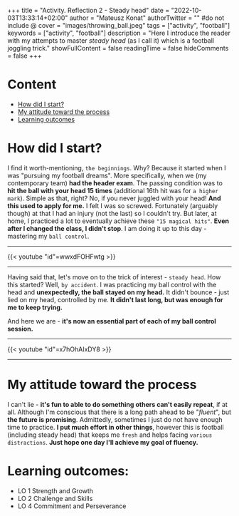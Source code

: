 +++
title = "Activity. Reflection 2 - Steady head"
date = "2022-10-03T13:33:14+02:00"
author = "Mateusz Konat"
authorTwitter = "" #do not include @
cover = "images/throwing_ball.jpeg"
tags = ["activity", "football"]
keywords = ["activity", "football"]
description = "Here I introduce the reader with my attempts to master _steady head_ (as I call it) which is a football joggling trick."
showFullContent = false
readingTime = false
hideComments = false
+++

# Content
- [How did I start?](#how-did-i-start)
- [My attitude toward the process](#my-attitude-toward-the-process)
- [Learning outcomes](#learning-outcomes)

# How did I start?
I find it worth-mentioning, `the beginnings`. Why? Because it started when I was "pursuing my football dreams". More specifically, when we (my contemporary team) **had the header exam**. The passing condition was to **hit the ball with your head 15 times** (additional 16th hit was for `a higher mark`). Simple as that, right? No, if you never juggled with your head! **And this used to apply for me.** I felt I was so screwed. Fortunately (arguably though) at that I had an injury (not the last) so I couldn't try. But later, at home, I practiced a lot to eventually achieve these `"15 magical hits"`. **Even after I changed the class, I didn't stop**. I am doing it up to this day - mastering my `ball control`.

***
{{< youtube "id"=wwxdFOHFwtg >}}
***

Having said that, let's move on to the trick of interest - `steady head`. How this started? Well, `by accident`. I was practicing my ball control with the head and **unexpectedly, the ball stayed on my head.** It didn't bounce - just lied on my head, controlled by me. **It didn't last long, but was enough for me to keep trying.** 

And here we are - **it's now an essential part of each of my ball control session.**

***
{{< youtube "id"=x7hOhAIxDY8 >}}
***

# My attitude toward the process
I can't lie - **it's fun to able to do something others can't easily repeat**, if at all. Although I'm conscious that there is a long path ahead to be "_fluent_", but **the future is promising**. Admittedly, sometimes I just do not have enough time to practice. **I put much effort in other things**, however this is football (including steady head) that keeps me `fresh` and helps facing `various distractions`. **Just hope one day I'll achieve my goal of fluency.**

# Learning outcomes:
- LO 1 Strength and Growth
- LO 2 Challenge and Skills
- LO 4 Commitment and Perseverance
